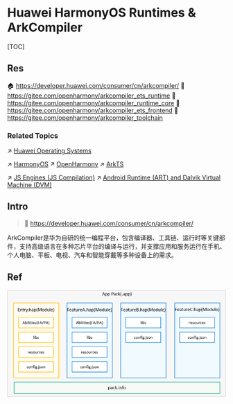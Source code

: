 # Huawei HarmonyOS Runtimes & ArkCompiler

[TOC]



## Res
🏠 https://developer.huawei.com/consumer/cn/arkcompiler/
🚧 https://gitee.com/openharmony/arkcompiler_ets_runtime
🚧 https://gitee.com/openharmony/arkcompiler_runtime_core
🚧 https://gitee.com/openharmony/arkcompiler_ets_frontend
🚧 https://gitee.com/openharmony/arkcompiler_toolchain


### Related Topics
↗ [Huawei Operating Systems](../../../../🥷🏼%20Operating%20Systems%20(Engineering%20Part)/国产操作系统%20💦/Huawei%20Operating%20Systems/Huawei%20Operating%20Systems.md)

↗ [HarmonyOS](../../../../🥷🏼%20Operating%20Systems%20(Engineering%20Part)/国产操作系统%20💦/Huawei%20Operating%20Systems/HarmonyOS%20(鸿蒙操作系统)/HarmonyOS.md)
↗ [OpenHarmony](../../../../🥷🏼%20Operating%20Systems%20(Engineering%20Part)/国产操作系统%20💦/Huawei%20Operating%20Systems/OpenHarmony/OpenHarmony.md)
↗ [ArkTS](../../../Compiled%20Languages/🐝%20JavaScript-Based%20Languages/ArkTS/ArkTS.md)

↗ [JS Engines (JS Compilation)](../JavaScript%20Runtimes/🚒%20JS%20Engines%20(JS%20Compilation)/JS%20Engines%20(JS%20Compilation).md)
↗ [Android Runtime (ART) and Dalvik Virtual Machine (DVM)](../Java%20Runtimes%20(JRE%20&%20JDKs%20Tools)/Android%20Runtime%20(ART)%20and%20Dalvik%20Virtual%20Machine%20(DVM)/Android%20Runtime%20(ART)%20and%20Dalvik%20Virtual%20Machine%20(DVM).md)



## Intro
> 🔗 https://developer.huawei.com/consumer/cn/arkcompiler/

ArkCompiler是华为自研的统一编程平台，包含编译器、工具链、运行时等关键部件，支持高级语言在多种芯片平台的编译与运行，并支撑应用和服务运行在手机、个人电脑、平板、电视、汽车和智能穿戴等多种设备上的需求。



## Ref
[HAP 是什么 （HarmonyOS鸿蒙开发基础知识） | CSDN]: https://blog.csdn.net/iCloudEnd/article/details/108586724

![](../../../../../../Assets/Pics/Pasted%20image%2020240402125029.png)
